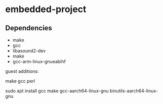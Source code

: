 # embedded-project


## Dependencies

- make
- gcc
- libasound2-dev
- make
- gcc-arm-linux-gnueabihf

guest additions:

make gcc perl

sudo apt install gcc make gcc-aarch64-linux-gnu binutils-aarch64-linux-gnu